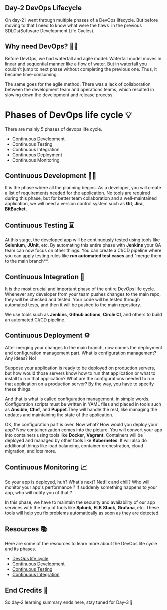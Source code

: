 ## Day-2 DevOps Lifecycle

On day-2 I went through multiple phases of a DevOps lifecycle. But before moving to that I need to know what were the flaws  in the previous SDLCs(Software Development Life Cycles).

## Why need DevOps? 🤷‍♂️
Before DevOps, we had waterfall and agile model. Waterfall model moves in linear and sequential manner like a flow of water. But in waterfall you couldn't jump to next phase without completing the previous one. Thus, it became time-consuming.

The same goes for the agile method. There was a lack of collaboration between the development team and operations teams, which resulted in slowing down the development and release process.

# Phases of DevOps life cycle 💡
There are mainly 5 phases of devops life cycle.
- Continuous Development
- Continuous Testing 
- Continuous Integration
- Continuous Deployment
- Continuous Monitoring 

## Continuous Development 👨‍💻
It is the phase where all the planning begins. As a developer, you will create a list of requirements needed for the application. No tools are required during this phase, but for better team collaboration and a well-maintained application, we will need a version control system such as **Git**, **Jira**, **BitBucket**.

## Continuous Testing ⌛
At this stage, the developed app will be continuously tested using tools like **Selenium**, **JUnit**, etc. By automating this entire phase with **Jenkins** your QA team can now focus on other things. You can create a CI/CD pipeline where you can apply testing rules like **run automated test cases** and "merge them to the main branch**.

## Continuous Integration 🧩
It is the most crucial and important phase of the entire DevOps life cycle. Whenever any developer from your team pushes changes to the main repo, they will be checked and tested. Your code will be tested through automated tests, and then it will be pushed to the main repository. 

We use tools such as **Jenkins**, **Github actions**, **Circle CI**, and others to build an automated CI/CD pipeline.

## Continuous Deployment ⚙️

After merging your changes to the main branch, now comes the deployment and configuration management part. What is configuration management? Any ideas? No!

Suppose your application is ready to be deployed on production servers, but how would those servers know how to run that application or what to install to run that application? What are the configurations needed to run that application on a production server? By the way, you have to specify these things.

And that is what is called configuration management, in simple words. Configuration scripts must be written in YAML files and placed in tools such as **Ansible**, **Chef**, and **Puppet**.They will handle the rest, like managing the updates and maintaining the state of the application.

OK, the configuration part is over. Now what? How would you deploy your app? Now containerization comes into the picture. You will convert your app into containers using tools like **Docker**, **Vagrant**. Containers will be deployed and managed by other tools like **Kubernetes**. It will also do additional things like load balancing, container orchestration, cloud migration, and lots more. 

## Continuous Monitoring 📈
So your app is deployed, huh? What's next? Netflix and chill? Who will monitor your app's performance ? If suddenly something happens to your app, who will notify you of that ?

In this phase, we have to maintain the security and availability of our app services with the help of tools like **Splunk**, **ELK Stack**, **Grafana**, etc. These tools will help you fix problems automatically as soon as they are detected.

## Resources 📚
Here are some of the resources to learn more about the DevOps life cycle and its phases. 
- [DevOps life cycle](https://www.edureka.co/blog/devops-lifecycle/) 
- [Continuous Development](https://www.youtube.com/watch?v=UnjwVYAN7Ns)
- [Continuous Testing](https://www.youtube.com/watch?v=RYQbmjLgubM)
- [Continuous Integration](https://www.youtube.com/watch?v=1er2cjUq1UI)

## End Credits 🥲
So day-2 learning summary ends here, stay tuned for Day-3 👋












